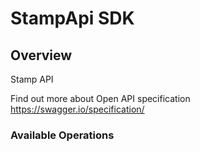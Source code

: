 # StampApi SDK

## Overview

Stamp API

Find out more about Open API specification
<https://swagger.io/specification/>
### Available Operations

